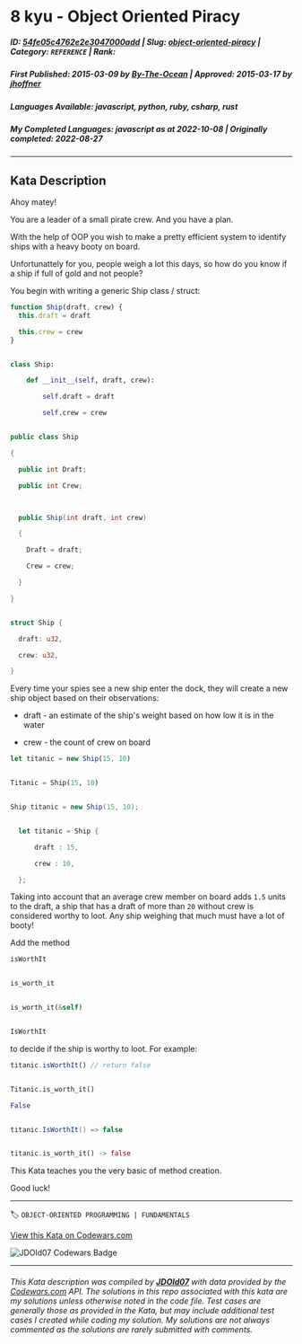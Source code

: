 # 8 kyu - Object Oriented Piracy

##### **ID**: [54fe05c4762e2e3047000add](https://www.codewars.com/kata/54fe05c4762e2e3047000add) | **Slug**: [object-oriented-piracy](https://www.codewars.com/kata/54fe05c4762e2e3047000add) | **Category**: `REFERENCE` | **Rank**: <span style="color:white">8 kyu</span>

##### **First Published**: 2015-03-09 **_by_** [By-The-Ocean](https://www.codewars.com/users/By-The-Ocean) | **Approved**: 2015-03-17 **_by_** [jhoffner](https://www.codewars.com/users/jhoffner)

##### **Languages Available**: javascript, python, ruby, csharp, rust

##### **My Completed Languages**: javascript **_as at_** 2022-10-08 | **Originally completed**: 2022-08-27

---

## Kata Description

Ahoy matey!

You are a leader of a small pirate crew. And you have a plan.

With the help of OOP you wish to make a pretty efficient system to identify ships with a heavy booty on board.

Unfortunattely for you, people weigh a lot this days, so how do you know if a ship if full of gold and not people?

You begin with writing a generic Ship class / struct:

```javascript
function Ship(draft, crew) {
  this.draft = draft

  this.crew = crew
}
```

```python

class Ship:

    def __init__(self, draft, crew):

        self.draft = draft

        self.crew = crew

```

```csharp

public class Ship

{

  public int Draft;

  public int Crew;



  public Ship(int draft, int crew)

  {

    Draft = draft;

    Crew = crew;

  }

}

```

```rust

struct Ship {

  draft: u32,

  crew: u32,

}

```

Every time your spies see a new ship enter the dock, they will create a new ship object based on their observations:

- draft - an estimate of the ship's weight based on how low it is in the water

- crew - the count of crew on board

```javascript
let titanic = new Ship(15, 10)
```

```python

Titanic = Ship(15, 10)

```

```csharp

Ship titanic = new Ship(15, 10);

```

```rust

  let titanic = Ship {

      draft : 15,

      crew : 10,

  };

```

Taking into account that an average crew member on board adds `1.5` units to the draft, a ship that has a draft of more than `20` without crew is considered worthy to loot. Any ship weighing that much must have a lot of booty!

Add the method

```javascript
isWorthIt
```

```python

is_worth_it

```

```rust

is_worth_it(&self)

```

```csharp

IsWorthIt

```

to decide if the ship is worthy to loot. For example:

```javascript
titanic.isWorthIt() // return false
```

```python

Titanic.is_worth_it()

False

```

```csharp

titanic.IsWorthIt() => false

```

```rust

titanic.is_worth_it() -> false

```

This Kata teaches you the very basic of method creation.

Good luck!

---

🏷 `OBJECT-ORIENTED PROGRAMMING | FUNDAMENTALS`

[View this Kata on Codewars.com](https://www.codewars.com/kata/54fe05c4762e2e3047000add)

![](https://www.codewars.com/users/jdold07/badges/large "JDOld07 Codewars Badge")

---

###### _This Kata description was compiled by [**JDOld07**](https://tpstech.dev) with data provided by the [Codewars.com](https://www.codewars.com) API. The solutions in this repo associated with this kata are my solutions unless otherwise noted in the code file. Test cases are generally those as provided in the Kata, but may include additional test cases I created while coding my solution. My solutions are not always commented as the solutions are rarely submitted with comments._
